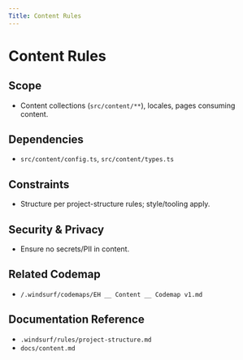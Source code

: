 ```yaml
---
Title: Content Rules
---
```


# Content Rules

## Scope

- Content collections (`src/content/**`), locales, pages consuming content.

## Dependencies

- `src/content/config.ts`, `src/content/types.ts`

## Constraints

- Structure per project-structure rules; style/tooling apply.

## Security & Privacy

- Ensure no secrets/PII in content.

## Related Codemap

- `/.windsurf/codemaps/EH __ Content __ Codemap v1.md`

## Documentation Reference

- `.windsurf/rules/project-structure.md`
- `docs/content.md`
